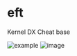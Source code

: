 # eft

Kernel DX Cheat base

![example](example.png?raw=true "example")
![image](https://imgur.com/216913f3-ee83-4c1a-afb8-fa2346b29e42.png)
